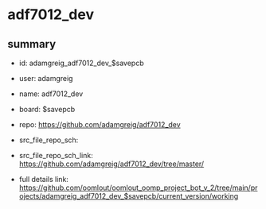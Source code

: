 # adf7012_dev
 
## summary 
* id: adamgreig_adf7012_dev_$savepcb
* user: adamgreig
* name: adf7012_dev
* board: $savepcb
* repo: https://github.com/adamgreig/adf7012_dev



* src_file_repo_sch: 
* src_file_repo_sch_link: https://github.com/adamgreig/adf7012_dev/tree/master/
* full details link: https://github.com/oomlout/oomlout_oomp_project_bot_v_2/tree/main/projects/adamgreig_adf7012_dev_$savepcb/current_version/working  







